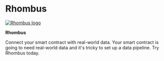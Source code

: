 # Rhombus

[![Rhombus logo](https://ethereum.consensys.net/hs-fs/hubfs/Rhombus%20logo.png?width=192&name=Rhombus%20logo.png)](http://bit.ly/Rhombus-devportal)

**Rhombus**

Connect your smart contract with real-world data. Your smart contract is going to need real-world data and it's tricky to set up a data pipeline. Try Rhombus today.


